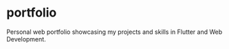 # portfolio
Personal web portfolio showcasing my projects and skills in Flutter and Web Development.
